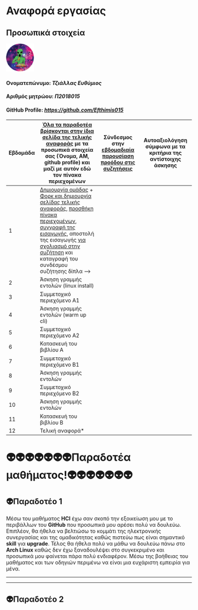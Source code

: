 # Αναφορά εργασίας 

## Προσωπικά στοιχεία

  <img src="https://github.com/Efthimis015/use-dark-mode/blob/develop/circle-cropped%20(1).png" width="75"/>

#### Ονοματεπώνυμο: *Τζιάλλας Ευθύμιος* 

#### Αριθμός μητρώου: *Π2018015*

#### GitHub Profile: *https://github.com/Efthimis015*


| Εβδομάδα | [Όλα τα παραδοτέα βρίσκονται στην ίδια σελίδα της τελικής αναφοράς](https://courses-ionio.github.io/help/deliverables/) με τα προσωπικά στοιχεία σας (Όνομα, ΑΜ, github profile) και μαζί με αυτόν εδώ τον πίνακα περιεχομένων | Σύνδεσμος στην [εβδομαδιαία παρουσίαση προόδου στις συζητήσεις](https://github.com/courses-ionio/help/discussions/categories/show-and-tell) | Αυτοαξιολόγηση σύμφωνα με τα κριτήρια της αντίστοιχης άσκησης |
| --- | --- | --- | --- |
| 1 |  [Δημιουργία ομάδας](https://github.com/courses-ionio/hci/discussions/1794) + [Φορκ και δημιουργία σελίδας τελικής αναφοράς](https://courses-ionio.github.io/help/guide/), [προσθήκη πίνακα περιεχομένων](https://raw.githubusercontent.com/courses-ionio/hci/master/README.md), [συγγραφή της εισαγωγής](https://courses-ionio.github.io/help/intro/), αποστολή της εισαγωγής [για σχολιασμό στην συζήτηση](https://github.com/courses-ionio/help/discussions/categories/show-and-tell) και καταγραφή του συνδέσμου συζήτησης δίπλα --> | | |
| 2 | Άσκηση γραμμής εντολών (linux install) | | |
| 3 | Συμμετοχικό περιεχόμενο A1 | | |
| 4 | Άσκηση γραμμής εντολών (warm up cli) | | |
| 5 | Συμμετοχικό περιεχόμενο A2 | | |
| 6 | Κατασκευή του βιβλίου Α | | |
| 7 | Συμμετοχικό περιεχόμενο B1 | | |
| 8 | Άσκηση γραμμής εντολών | | |
| 9 | Συμμετοχικό περιεχόμενο B2 | | |
| 10 | Άσκηση γραμμής εντολών | | |
| 11 | Κατασκευή του βιβλίου Β | | |
| 12 | Τελική αναφορά* | | |

# 👽👽👽👽👽👽👽Παραδοτέα μαθήματος!👽👽👽👽👽👽👽

## 👽Παραδοτέο 1 

Μέσω του μαθήματος **HCI** έχω σαν σκοπό την εξοικείωση μου με το περιβάλλων του **GitHub** που προσωπικά μου αρέσει πολύ να δουλεύω. Επιπλέον, θα ήθελα να βελτιώσω το κομμάτι της ηλεκτρονικής συνεργασίας και της ομαδικότητας καθώς πιστεύω πως είναι σημαντικό **skill** για **upgrade**. Τέλος θα ήθελα πολύ να μάθω να δουλεύω πάνω στο **Arch Linux** καθώς δεν έχω ξαναδουλέψει στο συγκεκριμένο και προσωπικά μου φαίνεται πάρα πολύ ενδιαφέρον. Μέσω της βοήθειας του μαθήματος και των οδηγιών περιμένω να είναι μια ευχάριστη εμπειρία για μένα.

---
---

## 👽Παραδοτέο 2

